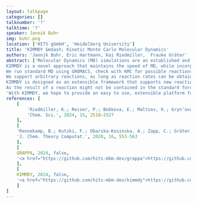 ```yaml
---
layout: talkpage
categories: []
talknumber: '?'
talktime: '?'
speaker: Jannik Buhr
img: buhr.png
location: ['HITS gGmbH', 'Heidelberg University']
title: 'KIMMDY &mdash; Kinetic Monte Carlo Molecular Dynamics'
authors: 'Jannik Buhr, Eric Hartmann, Kai Riedmiller,  Frauke Gräter'
abstract: ['Molecular Dynamics (MD) simulations are an established and reliable way to gain insight into molecular systems. However, they do not allow for reactions to occur during the simulation. Alternative methods are often limited to much smaller system sizes compared to MD. Density Functional Theory (DFT) becomes impractical for systems exceeding a few dozen atoms. Reactive force fields also fall short of matching the efficiency of highly-optimized MD simulations.
KIMMDY is a novel approach that maintains the speed of MD, while incorporating reactions into the simulation via a kinetic Monte Carlo (KMC) approach.
We run standard MD using GROMACS, check with KMC for possible reactions, and change the topology of the systems accordingly on the fly, in a completely automated manner. Multiple reaction steps can be performed, with MD steps in between, without any need for user intervention in between.
We support arbitrary reactions, as long as reaction rates can be obtained in some way for the reaction of interest. While this would have been a major challenge in the past, machine learning (ML) models can now be trained to predict reaction rates based on a finite set of DFT-calculated rates.
KIMMDY is designed as an extensible framework that supports new reactions through a plugin system. Out of the box, we support hydrogen atom transfer (HAT) reactions, and homolysis to simulate the rupture of a (bio-)polymer under force. [1,2]
As the result of a reaction might not be contained in the standard force-field, KIMMDY supports on-the-fly reparametrization powered by a ML model called GRAPPA. [3] Through GRAPPA, accurate parameters for novel residues can be obtained, with better accuracy compared to a general force field.',
'With KIMMDY, we hope to provide an easy to use, extensible platform for reactive MD simulations. KIMMDY is Open-Source software available through GitHub. [4]']
references: [
    [
        'Riedmiller, K.; Reiser, P.; Bobkova, E.; Maltsev, K.; Gryn’ova, G.; Friederich, P.; Gräter, F. Substituting Density Functional Theory in Reaction Barrier Calculations for Hydrogen Atom Transfer in Proteins',
        'Chem. Sci.', 2024, 15, 2518–2527
    ],
    [
    'Rennekamp, B.; Kutzki, F.; Obarska-Kosinska, A.; Zapp, C.; Gräter, F. Hybrid Kinetic Monte Carlo/Molecular Dynamics Simulations of Bond Scissions in Proteins',
    'J. Chem. Theory Computat.', 2020, 16, 553-563
    ],
    [
    GRAPPA, 2024, false,
    '<a href="https://github.com/hits-mbm-dev/grappa">https://github.com/hits-mbm-dev/grappa</a>'
    ],
    [
    KIMMDY, 2024, false,
    '<a href="https://github.com/hits-mbm-dev/kimmdy">https://github.com/hits-mbm-dev/kimmdy</a>'
    ]
]
---
```

